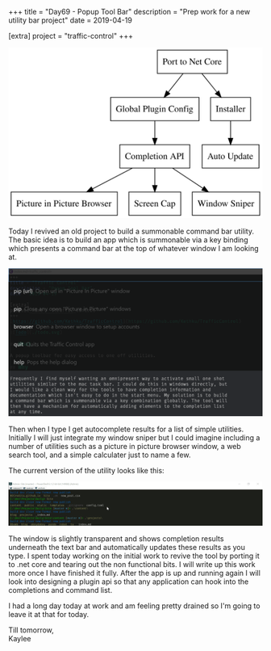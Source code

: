 +++
title = "Day69 - Popup Tool Bar"
description = "Prep work for a new utility bar project"
date = 2019-04-19

[extra]
project = "traffic-control"
+++

![Todo](./todo.svg)

Today I revived an old project to build a summonable command bar utility. The
basic idea is to build an app which is summonable via a key binding which
presents a command bar at the top of whatever window I am looking at. 

![Traffic Control](TrafficControl.PNG)

Then when I type I get autocomplete results for a list of simple utilities.
Initially I will just integrate my window sniper but I could imagine including a
number of utilities such as a picture in picture browser window, a web search
tool, and a simple calculater just to name a few.

The current version of the utility looks like this:

![Traffic Control Demo](TrafficControlDemo.gif)

The window is slightly transparent and shows completion results underneath the
text bar and automatically updates these results as you type. I spent today
working on the initial work to revive the tool by porting it to .net core and
tearing out the non functional bits. I will write up this work more once I have
finished it fully. After the app is up and running again I will look into
designing a plugin api so that any application can hook into the completions and
command list.

I had a long day today at work and am feeling pretty drained so I'm going to
leave it at that for today.

Till tomorrow,  
Kaylee
